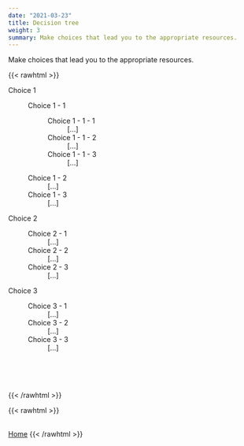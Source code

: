 ```yaml
---
date: "2021-03-23"
title: Decision tree
weight: 3
summary: Make choices that lead you to the appropriate resources.
---
```


Make choices that lead you to the appropriate resources.


{{< rawhtml >}} 
<!--- HTML BEGIN --->


<!--- CSS begin --->
<head>
<style>

dl.decision-tree dl {
  margin:3px 0px;
}

dl.decision-tree dd {
  margin:3px 0px 3px 20px;
}

dl.decision-tree dd.collapsed {
  display:none;
}

dl.decision-tree dt:before {
  content:"-";
  display:inline-block;
  width:10px;
  font-weight:bold; font-size:65%;
}

dl.decision-tree dt.collapsed:before {
  content:"+";
}

</style>
</head>
<!--- CSS end --->



<!--- JS begin --->
<script src="https://ajax.googleapis.com/ajax/libs/jquery/3.5.1/jquery.min.js">
  $("dl.decision-tree dd, dl.decision-tree dt").addClass("collapsed");
  $("dl.decision-tree dt").click(function(event) {
  	$(event.target).toggleClass("collapsed");
    $(event.target).next().toggleClass("collapsed");
  });
</script>
<!--- JS end --->



<!--- html begin --->
<dl class="decision-tree">
  <dt>Choice 1</dt>
  <dd><dl>
         <dt>Choice 1 - 1</dt>
         <dd>
           <dl>
             <dt>Choice 1 - 1 - 1</dt>
             <dd>[...]</dd>
             <dt>Choice 1 - 1 - 2</dt>
             <dd>[...]</dd>
             <dt>Choice 1 - 1 - 3</dt>
             <dd>[...]</dd>
           </dl>
         </dd>
         <dt>Choice 1 - 2</dt>
         <dd>[...]</dd>
         <dt>Choice 1 - 3</dt>
         <dd>[...]</dd>
      </dl>
  </dd>
  <dt>Choice 2</dt>
  <dd><dl>
         <dt>Choice 2 - 1</dt>
         <dd>[...]</dd>
         <dt>Choice 2 - 2</dt>
         <dd>[...]</dd>
         <dt>Choice 2 - 3</dt>
         <dd>[...]</dd>
      </dl>
  </dd>
  <dt>Choice 3</dt>
  <dd><dl>
         <dt>Choice 3 - 1</dt>
         <dd>[...]</dd>
         <dt>Choice 3 - 2</dt>
         <dd>[...]</dd>
         <dt>Choice 3 - 3</dt>
         <dd>[...]</dd>
      </dl>
  </dd>
</dl>
<br><br><br>
<!--- html end --->


<!--- HTML END --->
{{< /rawhtml >}} 



<!--- Back button begin --->
{{< rawhtml >}}
<br/><br/>
</div>
<a class="button button-primary mb-2" href="/hub/">Home</a>
</div>
{{< /rawhtml >}}
<!--- Back button end --->
